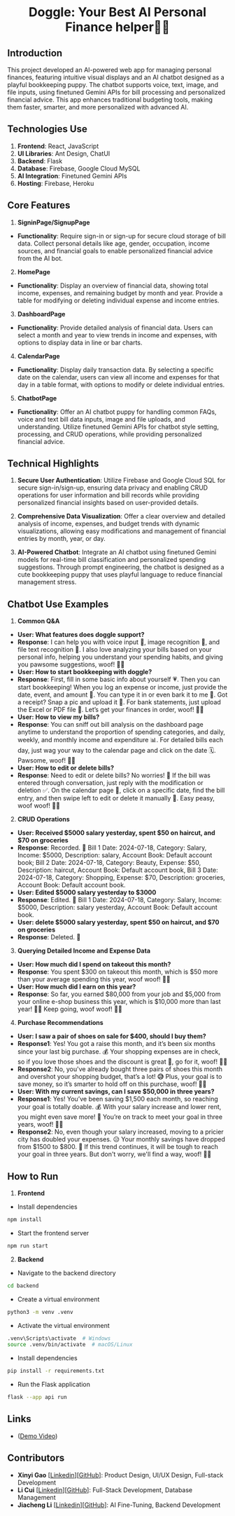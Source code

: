 <h1 align="center">Doggle: Your Best AI Personal Finance helper🐶✨</h1>

## **Introduction**

This project developed an AI-powered web app for managing personal finances, featuring intuitive visual displays and an AI chatbot designed as a playful bookkeeping puppy. The chatbot supports voice, text, image, and file inputs, using finetuned Gemini APIs for bill processing and personalized financial advice. This app enhances traditional budgeting tools, making them faster, smarter, and more personalized with advanced AI.

## **Technologies Use**
1. **Frontend**: React, JavaScript
2. **UI Libraries**: Ant Design, ChatUI
3. **Backend**: Flask
4. **Database**: Firebase, Google Cloud MySQL
5. **AI Integration**: Finetuned Gemini APIs
6. **Hosting**: Firebase, Heroku

## **Core Features**

1. **SigninPage/SignupPage**

- **Functionality**: Require sign-in or sign-up for secure cloud storage of bill data. Collect personal details like age, gender, occupation, income sources, and financial goals to enable personalized financial advice from the AI bot.

2. **HomePage**

- **Functionality**: Display an overview of financial data, showing total income, expenses, and remaining budget by month and year. Provide a table for modifying or deleting individual expense and income entries.
  
3. **DashboardPage**

- **Functionality**: Provide detailed analysis of financial data. Users can select a month and year to view trends in income and expenses, with options to display data in line or bar charts.

4. **CalendarPage**

- **Functionality**: Display daily transaction data. By selecting a specific date on the calendar, users can view all income and expenses for that day in a table format, with options to modify or delete individual entries.

5. **ChatbotPage**

- **Functionality**: Offer an AI chatbot puppy for handling common FAQs, voice and text bill data inputs, image and file uploads, and understanding. Utilize finetuned Gemini APIs for chatbot style setting, processing, and CRUD operations, while providing personalized financial advice.

## Technical Highlights

1. **Secure User Authentication**: Utilize Firebase and Google Cloud SQL for secure sign-in/sign-up, ensuring data privacy and enabling CRUD operations for user information and bill records while providing personalized financial insights based on user-provided details.

2. **Comprehensive Data Visualization**: Offer a clear overview and detailed analysis of income, expenses, and budget trends with dynamic visualizations, allowing easy modifications and management of financial entries by month, year, or day.

3. **AI-Powered Chatbot**: Integrate an AI chatbot using finetuned Gemini models for real-time bill classification and personalized spending suggestions. Through prompt engineering, the chatbot is designed as a cute bookkeeping puppy that uses playful language to reduce financial management stress.

## Chatbot Use Examples

1. **Common Q&A**
- **User: What features does doggle support?**
- **Response**: I can help you with voice input 🎤, image recognition 📸, and file text recognition 📄. I also love analyzing your bills based on your personal info, helping you understand your spending habits, and giving you pawsome suggestions, woof! 🐶✨
- **User: How to start bookkeeping with doggle?**
- **Response**: First, fill in some basic info about yourself 💗. Then you can start bookkeeping! When you log an expense or income, just provide the date, event, and amount 📝. You can type it in or even bark it to me 🐾. Got a receipt? Snap a pic and upload it 📸. For bank statements, just upload the Excel or PDF file 📂. Let’s get your finances in order, woof! 🐶✨
- **User: How to view my bills?**
- **Response**: You can sniff out bill analysis on the dashboard page anytime to understand the proportion of spending categories, and daily, weekly, and monthly income and expenditure 📊. For detailed bills each day, just wag your way to the calendar page and click on the date 🗓️. Pawsome, woof! 🐶✨
- **User: How to edit or delete bills?**
- **Response**: Need to edit or delete bills? No worries! 🐾 If the bill was entered through conversation, just reply with the modification or deletion ✅. On the calendar page 📅, click on a specific date, find the bill entry, and then swipe left to edit or delete it manually 📝. Easy peasy, woof woof! 🐶✨

2. **CRUD Operations**
 - **User: Received $5000 salary yesterday, spent $50 on haircut, and $70 on groceries**
 - **Response**: Recorded. 🐾 Bill 1 Date: 2024-07-18, Category: Salary, Income: $5000, Description: salary, Account Book: Default account book; Bill 2 Date: 2024-07-18, Category: Beauty, Expense: $50, Description: haircut, Account Book: Default account book, Bill 3 Date: 2024-07-18, Category: Shopping, Expense: $70, Description: groceries, Account Book: Default account book.
 - **User: Edited $5000 salary yesterday to $3000**
 - **Response**: Edited. 🐾 Bill 1 Date: 2024-07-18, Category: Salary, Income: $5000, Description: salary yesterday, Account Book: Default account book.
 - **User: delete $5000 salary yesterday, spent $50 on haircut, and $70 on groceries**
 - **Response**: Deleted. 🐾

3. **Querying Detailed Income and Expense Data**
 - **User: How much did I spend on takeout this month?**
 - **Response**: You spent $300 on takeout this month, which is $50 more than your average spending this year, woof woof! 🐶✨
 - **User: How much did I earn on this year?**
 - **Response**: So far, you earned $80,000 from your job and $5,000 from your online e-shop business this year, which is $10,000 more than last year! **👩‍💻** Keep going, woof woof! 🐶✨

4. **Purchase Recommendations**
 - **User: I saw a pair of shoes on sale for $400, should I buy them?**
 - **Response1**:  Yes! You got a raise this month, and it’s been six months since your last big purchase. 💰 Your shopping expenses are in check, so if you love those shoes and the discount is great 👟, go for it,  woof! 🐶✨
 - **Response2**: No, you've already bought three pairs of shoes this month and overshot your shopping budget, that’s a lot! **😥** Plus, your goal is to save money, so it’s smarter to hold off on this purchase, woof! 🐶✨
 - **User: With my current savings, can I save $50,000 in three years?**
 - **Response1**: Yes! You’ve been saving $1,500 each month, so reaching your goal is totally doable. 💰 With your salary increase and lower rent, you might even save more! 💪 You’re on track to meet your goal in three years, woof! 🐶✨
 - **Response2**:  No, even though your salary increased, moving to a pricier city has doubled your expenses. 😥 Your monthly savings have dropped from $1500 to $800. 💸 If this trend continues, it will be tough to reach your goal in three years.  But don't worry, we'll find a way, woof! 🐶✨

## How to Run

1. **Frontend**

- Install dependencies

```bash
npm install
```

- Start the frontend server

```bash
npm run start
```

2. **Backend**

- Navigate to the backend directory

```bash
cd backend
```

- Create a virtual environment

```bash
python3 -m venv .venv
```

- Activate the virtual environment

```bash
.venv\Scripts\activate  # Windows
source .venv/bin/activate  # macOS/Linux
```

- Install dependencies

```bash
pip install -r requirements.txt
```

- Run the Flask application

```bash
flask --app api run
```

## Links

- ([Demo Video](https://youtu.be/8D57UD3cWfo?si=xhHj6ELR5Tlrhy4y))

## Contributors

- **Xinyi Gao** [[Linkedin](https://www.linkedin.com/in/xinyi-gao-cn/)][[GitHub](https://github.com/Joan-gao)]: Product Design, UI/UX Design, Full-stack Development
- **Li Cui** [[Linkedin](https://www.linkedin.com/in/li-cui-73809027b)][[GitHub](https://github.com/amandaliberaann)]: Full-Stack Development, Database Management
- **Jiacheng Li** [[Linkedin](https://www.linkedin.com/in/jiacheng-li-b17b41242/)][[GitHub](https://github.com/ljc0359)]: AI Fine-Tuning, Backend Development
